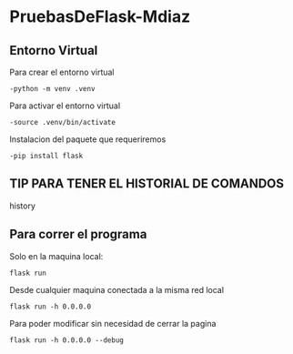 # PruebasDeFlask-Mdiaz

## Entorno Virtual

Para crear el entorno virtual

```
-python -m venv .venv
```

Para activar el entorno virtual

```
-source .venv/bin/activate
```

Instalacion del paquete que requeriremos

```
-pip install flask
```

## TIP PARA TENER EL HISTORIAL DE COMANDOS

history

## Para correr el programa

Solo en la maquina local:

```
flask run
```

Desde cualquier maquina conectada a la misma red local

```
flask run -h 0.0.0.0
```

Para poder modificar sin necesidad de cerrar la pagina
```
flask run -h 0.0.0.0 --debug
```